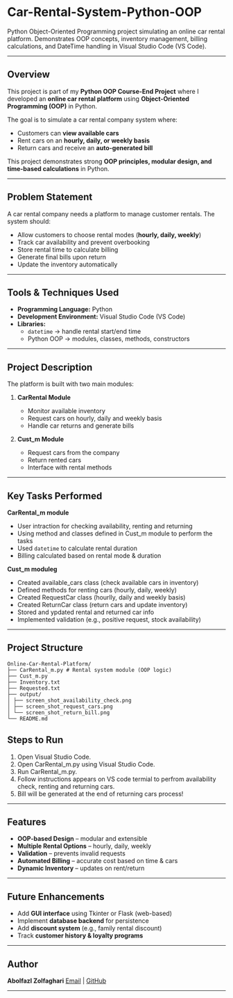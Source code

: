 # Car-Rental-System-Python-OOP
Python Object-Oriented Programming project simulating an online car rental platform. Demonstrates OOP concepts, inventory management, billing calculations, and DateTime handling in Visual Studio  Code (VS Code).

---

## Overview
This project is part of my **Python OOP Course-End Project** where I developed an **online car rental platform** using **Object-Oriented Programming (OOP)** in Python.

The goal is to simulate a car rental company system where:  
- Customers can **view available cars**  
- Rent cars on an **hourly, daily, or weekly basis**  
- Return cars and receive an **auto-generated bill**  

This project demonstrates strong **OOP principles, modular design, and time-based calculations** in Python.

---

## Problem Statement
A car rental company needs a platform to manage customer rentals. The system should:  
- Allow customers to choose rental modes (**hourly, daily, weekly**)  
- Track car availability and prevent overbooking  
- Store rental time to calculate billing  
- Generate final bills upon return  
- Update the inventory automatically  

---

## Tools & Techniques Used
- **Programming Language:** Python  
- **Development Environment:** Visual Studio  Code (VS Code)
- **Libraries:**  
  - `datetime` → handle rental start/end time  
  - Python OOP → modules, classes, methods, constructors  

---

## Project Description 
The platform is built with two main modules:

1. **CarRental Module**  
   - Monitor available inventory
   - Request cars on hourly, daily and weekly basis
   - Handle car returns and generate bills

2. **Cust_m Module**  
   - Request cars from the company  
   - Return rented cars  
   - Interface with rental methods  

---

## Key Tasks Performed 

**CarRental_m module**  
- User intraction for checking availability, renting and returning
- Using method and classes defined in Cust_m module to perform the tasks
- Used `datetime` to calculate rental duration  
- Billing calculated based on rental mode & duration  

**Cust_m moduleg**  
- Created available_cars class (check available cars in inventory)
- Defined methods for renting cars (hourly, daily, weekly)
- Created RequestCar class (hourlly, daily and weekly basis)
- Created ReturnCar class (return cars and update inventory)
- Stored and ypdated rental and returned car info
- Implemented validation (e.g., positive request, stock availability)
 
---

## Project Structure 
```
Online-Car-Rental-Platform/
├── CarRental_m.py # Rental system module (OOP logic)
├── Cust_m.py 
├── Inventory.txt
├── Requested.txt
├── output/
│ ├── screen_shot_availability_check.png
│ ├── screen_shot_request_cars.png
│ └── screen_shot_return_bill.png
└── README.md

```
## Steps to Run
1. Open Visual Studio Code.
2. Open CarRental_m.py using Visual Studio Code.
3. Run CarRental_m.py.
4. Follow instructions appears on VS code termial to perfrom availability check, renting and returning cars.
5. Bill will be generated at the end of returning cars process!

---

## Features
- **OOP-based Design** – modular and extensible  
- **Multiple Rental Options** – hourly, daily, weekly  
- **Validation** – prevents invalid requests  
- **Automated Billing** – accurate cost based on time & cars  
- **Dynamic Inventory** – updates on rent/return  

---

## Future Enhancements
- Add **GUI interface** using Tkinter or Flask (web-based)  
- Implement **database backend** for persistence  
- Add **discount system** (e.g., family rental discount)  
- Track **customer history & loyalty programs**  

---

## Author

**Abolfazl Zolfaghari**
[Email](ab.zolfaghari.abbasghaleh) | [GitHub](https://github.com/abolfazl6678)

---

